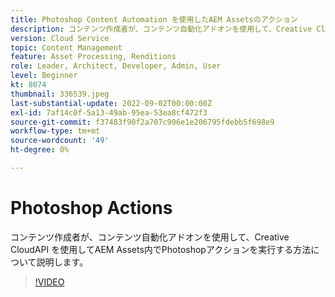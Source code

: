 ```yaml
---
title: Photoshop Content Automation を使用したAEM Assetsのアクション
description: コンテンツ作成者が、コンテンツ自動化アドオンを使用して、Creative CloudAPI を使用してAEM Assets内でPhotoshopアクションを実行する方法について説明します。
version: Cloud Service
topic: Content Management
feature: Asset Processing, Renditions
role: Leader, Architect, Developer, Admin, User
level: Beginner
kt: 8074
thumbnail: 336539.jpeg
last-substantial-update: 2022-09-02T00:00:00Z
exl-id: 7af14c0f-5a13-49ab-95ea-53ea8cf472f3
source-git-commit: f37483f90f2a707c906e1e206795fdebb5f698e9
workflow-type: tm+mt
source-wordcount: '49'
ht-degree: 0%

---
```


# Photoshop Actions

コンテンツ作成者が、コンテンツ自動化アドオンを使用して、Creative CloudAPI を使用してAEM Assets内でPhotoshopアクションを実行する方法について説明します。

>[!VIDEO](https://video.tv.adobe.com/v/336539?quality=12&learn=on)
